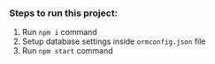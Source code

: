 ### Steps to run this project:

1. Run `npm i` command
2. Setup database settings inside `ormconfig.json` file
3. Run `npm start` command
